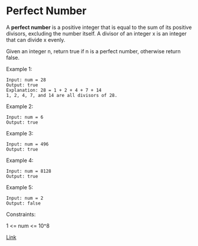 # Perfect Number

A **perfect number** is a positive integer that is equal to the sum of its positive divisors, excluding the number
itself. A divisor of an integer x is an integer that can divide x evenly.

Given an integer n, return true if n is a perfect number, otherwise return false.

Example 1:

```
Input: num = 28
Output: true
Explanation: 28 = 1 + 2 + 4 + 7 + 14
1, 2, 4, 7, and 14 are all divisors of 28.
```

Example 2:

```
Input: num = 6
Output: true
```

Example 3:

```
Input: num = 496
Output: true
```

Example 4:

```
Input: num = 8128
Output: true
```

Example 5:

```
Input: num = 2
Output: false
```

Constraints:

1 <= num <= 10^8

[Link](https://leetcode.com/problems/perfect-number/)